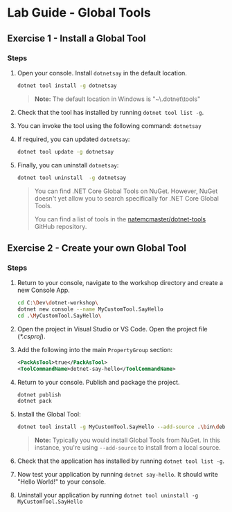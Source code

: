 # Lab Guide - Global Tools

## Exercise 1 - Install a Global Tool

### Steps

1. Open your console. Install ```dotnetsay``` in the default location.

    ```bash
    dotnet tool install -g dotnetsay
    ```

    > **Note:** The default location in Windows is "~\\.dotnet\tools"

2. Check that the tool has installed by running ```dotnet tool list -g```.

3. You can invoke the tool using the following command: ```dotnetsay```

4. If required, you can updated ```dotnetsay```:

    ```bash
    dotnet tool update -g dotnetsay
    ```

4. Finally, you can uninstall ```dotnetsay```:

    ```bash
    dotnet tool uninstall  -g dotnetsay
    ```

    > You can find .NET Core Global Tools on NuGet. However, NuGet doesn't yet allow you to search specifically for .NET Core Global Tools.
    >
    > You can find a list of tools in the [natemcmaster/dotnet-tools](https://github.com/natemcmaster/dotnet-tools) GitHub repository.

## Exercise 2 - Create your own Global Tool

### Steps

1. Return to your console, navigate to the workshop directory and create a new Console App.

    ```bash
    cd C:\Dev\dotnet-workshop\
    dotnet new console --name MyCustomTool.SayHello
    cd .\MyCustomTool.SayHello\
    ```

2. Open the project in Visual Studio or VS Code. Open the project file (*\*.csproj*).

3. Add the following into the main ```PropertyGroup``` section:

    ```xml
    <PackAsTool>true</PackAsTool>
    <ToolCommandName>dotnet-say-hello</ToolCommandName>
    ```

4. Return to your console. Publish and package the project.

    ```bash
    dotnet publish
    dotnet pack
    ```

5. Install the Global Tool:

    ```bash
    dotnet tool install -g MyCustomTool.SayHello --add-source .\bin\debug
    ```

    > **Note:** Typically you would install Global Tools from NuGet. In this instance, you're using ```--add-source``` to install from a local source.

6. Check that the application has installed by running ```dotnet tool list -g```.

7. Now test your application by running ```dotnet say-hello```. It should write "Hello World!" to your console.

8. Uninstall your application by running ```dotnet tool uninstall -g MyCustomTool.SayHello```